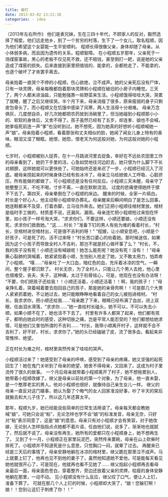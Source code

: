 ```yaml
---
title: 躲钉
date: 2013-03-02 13:21:38
categories: - idea
---
```

（2013年左右所作》
他们是表兄妹，生在三四十年代，不顾家人的反对，毅然选择了相爱。他们远走他乡，到了一个贫穷的村落，生下了一个女儿，取名程顺，因为他们希望这个女婴能一生平安顺利。
程顺长得很像父亲，身体却随了母亲。从小体弱多病，而且因为遗传的关系，程顺智障。
在小程顺五岁那年，父亲死于一场煤窑事故，黑心的老板不仅见死不救，还不赔钱，甚至倒打一耙，说是她的父亲造成了煤窑的损失。后来直接到家里把值钱的、能拿的，全都抢走了，不能拿的，也逐个破坏了才肯罢手离去。

母亲抱着一直哭个不停的小程顺，伤心欲绝，泣不成声。她的父亲死后没有尸体，只有一块灵牌，母亲每晚都抱着那块灵牌和小程顺在破旧的小房子内睡觉。三天了，两个人都未进油盐，只能勉强靠一些野菜来生活。小程顺饿得哇哇大哭，哭累了就睡，醒了之后又继续哭。半个月下来，母亲消瘦了很多，原来瘦弱的身子只剩皮包骨头了。而小程顺又在饥饿中感染了风寒，两人生活得十分艰难。
母亲万念俱灰，几度想自杀，好几次她都把农药放到汤碗里了，但当她碰到小程顺那小小的、软软的身体后，又舍不得了。孩子虽然已经有了五岁，却连爹、娘也不会喊，她爹临死前连一声“爹”也没听到过。她不想死，因为她真的好想听小程顺喊她一声“娘”。母亲抱着小程顺，看着那张和丈夫相似的脸，她闻了闻女儿身上特有的香味，眼泪又湿了眼眶。她恨，她怨，恨老天为何这般对她，为何这般对她的小程顺。

七岁时，小程顺被别人捉弄，在十一月跳进河里去捉鱼，幸好在不远处农田里工作的母亲看到了，她扔下手里的活，心急如焚地往河边赶去，她只恨为什么脚下不长对翅膀，这样她就可以更快些了。可她始终还是来迟了一步，小程顺已经沉入了河底。被母亲捞起来的时候身体已经有些冰冷了。母亲立马给她做人工呼吸、心脏挤压，所有能做的都做了，可小程顺还是没有任何反应。小程顺三天未醒，母亲守了她整整三天，不吃不喝，寸步不离，一直在默默流泪。
过度的悲痛使得她终于撑不下去了。第四天，母亲晕倒在了小程顺的床边。
醒来的时候，全家一片缟白。村长是个好心人，他主动帮小程顺举办葬礼。母亲醒来后瞬间明白了是怎么回事，她连鞋都来不及穿，打着赤脚，立马往外奔去。她们正把小程顺往棺材里放。棺材是临时手工做的，材质差不说，还漏风、漏雨。母亲连忙把小程顺抢过来抱在怀里，如小孩子一样号淘大哭，“求求你们，不要这样，小顺还要娘，小顺还没有死，求求你们救救她。”
“这……村长？”准备下钉的男人有些为难的看着村长，“村长，空棺材进空棺材出，可是很不吉利的呀！”
“程嫂，让小顺安息吧，小顺是个好孩子，可是死了的，活不过来呀！”村长苦口婆心的劝着她。那时候迷信，如果因为这个小孩子而导致全村人不吉利，那岂不就是好心做坏事了么？
“村长，不，我的孩子没有死！小顺还没有喊娘呢！她怎么能死呢？她没有死！没有！！”母亲撕心裂肺的哭喊着，她紧紧抱着小顺，生怕别人抢走了她，又不敢太用力，怕弄疼了小程顺。
“噗……”母亲吐了一大口血，暗红色的血，充斥着冰凉的空气，一瞬间，整个屋子都沉默了。
村长无奈，为了全村人，只能让几个男人去抢，他心里也很难受，丧夫、失子，这种痛，太过于刻骨铭心，可是，他现在也没有办法呀！
“不要，你们把孩子还给我！！小顺还活着，小顺还活着！！啊，我的孩子！！”母亲挣扎着，哭着喊着要去抱回自己的孩子，那是她的亲骨肉啊！！可是那几个大男人紧紧抓着她，不让她过去，她只能眼睁睁地看着自己的女儿被抱进棺材。
“村长，我求求你，把小顺还给我……”母亲跪了下来，眼睛已经布满了血丝，闭上双眼，任由泪水滑落，“求求你……”她一直给村长磕头，她不可以，不可以失去小顺，如果小顺不在了，她也活不下去了。
村里有许多人都哭了起来，他们都有孩子，都明白她此时的感受，这种切肤之痛，岂是平常人能忍受的？他们都想给她求情，可是他们又害怕所谓的不吉利……
“村长，我带小顺离开村子，这样就不会不吉利了，好不好，村长，求求你了。”她的头已经磕破了皮，流了很多血，看起来非常憔悴、绝望。

正在村长为难之时，棺材里突然传来了哇哇的哭声。

小程顺活过来了！她感受到了母亲的呼唤，感受到了母亲的疼痛，她又坚强的起死回生了！她在鬼门关听到了母亲的绝望，她舍不得母亲，又回来了。这成为村子里流传了很久的故事。
一个月后母亲就带着小程顺离开了村子，她不想拖累别人，她带着小程顺改嫁了。继父是母亲以前处的第一个对象，为了母亲，他一直未娶，是一个憨厚老实的男人。他对小程顺也很好，就像待自己亲生女儿一样。
继父的母亲一直反对这门婚事，她认为娶了个晦气的女人回家准没好事，吵了半天的架后就搬去和大儿子住了，所以这几年还算太平。

那年，程顺九岁，她已经能说些简单的日常生活用语了。母亲每天都会教她喊“娘”，可她只会说“粘”，无论怎样也学不会“娘”的标准发音，母亲无奈，只好对“粘”表示同意了，这是“娘”的意思。母亲只有对小程顺才会有笑容，对于她改嫁，无论别人怎样指指点点她都不着片语，任由他们说，说多了，渐渐地也就腻了，然后就不说了。母亲没有再生，她所有的爱都只在小程顺身上，她不想再生了。
又到了十一月，小程顺正在家里玩泥巴，突然传来噩耗，母亲在山上砍柴时摔死了。小程顺并不知道死是什么意思，只觉胸口一闷，就晕了过去。
再醒来已经是三天后的事情了，母亲安静地躺在冰凉的棺材里，继父跪在那里泣不成声。马上就要上钉了，他再也见不到他的妻子了，虽然他知道她不爱他，可是能每天看见她他就很开心了，可是现在，他就再也看不见她了……
继父抱起小程顺再去看母亲最后一面，母亲面色苍白，穿着整齐，旁边还放着父亲的灵牌，枯瘦的身体安静地躺在那里，一动不动。
见小程顺没有什么反应，继父叹了口气，便让人上钉，准备下葬了。
可就在那几个人上钉的时候，小程顺却大哭了，“娘！您躲钉啊！娘！！您别让这钉子刺疼了你！！”

